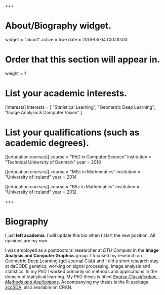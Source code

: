 +++
# About/Biography widget.
widget = "about"
active = true
date = 2018-05-14T00:00:00

# Order that this section will appear in.
weight = 1

# List your academic interests.
[interests]
  interests = [
    "Statistical Learning",
    "Geometric Deep Learning",
    "Image Analysis & Computer Vision"
  ]

# List your qualifications (such as academic degrees).
[[education.courses]]
  course = "PhD in Computer Science"
  institution = "Technical University of Denmark"
  year = 2018

[[education.courses]]
  course = "MSc in Mathematics"
  institution = "University of Iceland"
  year = 2014

[[education.courses]]
  course = "BSc in Mathematics"
  institution = "University of Iceland"
  year = 2012
 
+++

# Biography

I just **left academia**. I will update this bio when I start the new position. All opinions are my own

I was employed as a postdoctoral researcher at *DTU Compute* in the **Image Analysis and Computer Graphics** group. I focused my research on Geometric Deep Learning ([gdl Journal Club](http://geo-dl.compute.dtu.dk)) and I did a short research stay at deCODE genetics, working on signal processing, image analysis and statistics. In my PhD I worked primarily on methods and applications in the domain of statistical learning. My PhD thesis is titled [*Sparse Classification - Methods and Applications*](http://orbit.dtu.dk/ws/files/146993098/phd471_Einarsson_G.pdf). Accompanying my thesis is the R-package [accSDA](https://github.com/gumeo/accSDA), also available on CRAN.
